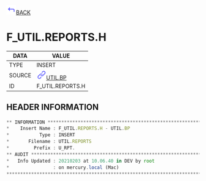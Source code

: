 <img src="../.resources/themes/unicons-line-6563ff/corner-up-left-alt.svg" alt="BACK" width="25" />[BACK](../DOCS/UTIL.BP.md)  
# F_UTIL.REPORTS.H  
|DATA|VALUE|
| --- | --- |
|TYPE|INSERT|
|SOURCE|<img src="../.resources/themes/unicons-line-6563ff/link.svg" alt="UTIL.BP" width="25" />[UTIL.BP](../DOCS/UTIL.BP.md)|
|ID|F_UTIL.REPORTS.H|
    
    
## HEADER INFORMATION  
```javascript
** INFORMATION ****************************************************************
*    Insert Name : F_UTIL.REPORTS.H - UTIL.BP
*           Type : INSERT
*       Filename : UTIL.REPORTS
*         Prefix : U_RPT.
** AUDIT **********************************************************************
*   Info Updated : 20210203 at 10.06.40 in DEV by root
*                : on mercury.local (Mac)
*******************************************************************************
```
